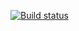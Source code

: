 [![Build status](https://ci.appveyor.com/api/projects/status/v67s1iw45mnr6dn0?svg=true)](https://ci.appveyor.com/project/DmitriiLife/apici)